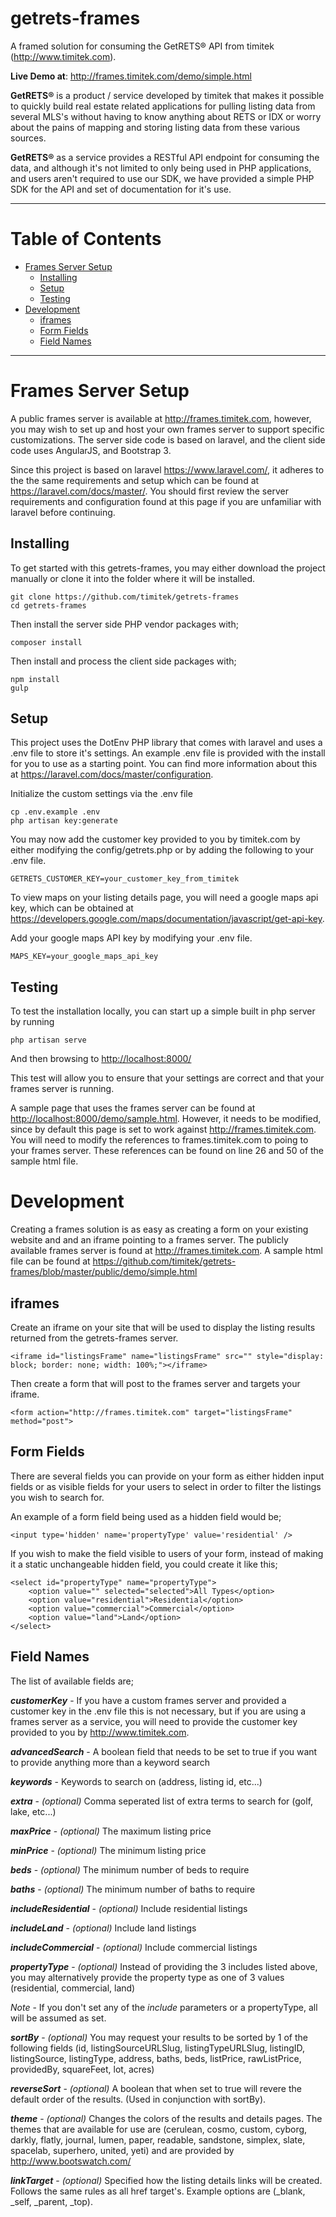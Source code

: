 ﻿# getrets-frames
A framed solution for consuming the GetRETS&reg; API from timitek (<http://www.timitek.com>).

**Live Demo at**: <http://frames.timitek.com/demo/simple.html>

**GetRETS&reg;** is a product / service developed by timitek that makes it possible to quickly build real estate related applications for pulling listing data from several MLS's without having to know anything about RETS or IDX or worry about the pains of mapping and storing listing data from these various sources. 

**GetRETS&reg;** as a service provides a RESTful API endpoint for consuming the data, and although it's not limited to only being used in PHP applications, and users aren't required to use our SDK, we have provided a simple PHP SDK for the API and set of documentation for it's use.

***

# Table of Contents
* [Frames Server Setup](#frames-server-setup)
  * [Installing](#installing)
  * [Setup](#setup)
  * [Testing](#testing)
* [Development](#development)
  * [iframes](#iframes)
  * [Form Fields](#form-fields)
  * [Field Names](#field-names)

***

# Frames Server Setup

A public frames server is available at <http://frames.timitek.com>, however, you may wish to set up and host your own frames server to support specific customizations.  The server side code is based on laravel, and the client side code uses AngularJS, and Bootstrap 3.

Since this project is based on laravel <https://www.laravel.com/>, it adheres to the the same requirements and setup which can be found at <https://laravel.com/docs/master/>.  You should first review the server requirements and configuration found at this page if you are unfamiliar with laravel before continuing.

## Installing

To get started with this getrets-frames, you may either download the project manually or clone it into the folder where it will be installed.

```
git clone https://github.com/timitek/getrets-frames
cd getrets-frames
```

Then install the server side PHP vendor packages with;

```
composer install
```

Then install and process the client side packages with;

```
npm install
gulp
```

## Setup

This project uses the DotEnv PHP library that comes with laravel and uses a .env file to store it's settings.  An example .env file is provided with the install for you to use as a starting point.  You can find more information about this at <https://laravel.com/docs/master/configuration>.

Initialize the custom settings via the .env file

```
cp .env.example .env
php artisan key:generate
```

You may now add the customer key provided to you by timitek.com by either modifying the config/getrets.php or by adding the following to your .env file.

```
GETRETS_CUSTOMER_KEY=your_customer_key_from_timitek
```

To view maps on your listing details page, you will need a google maps api key, which can be obtained at <https://developers.google.com/maps/documentation/javascript/get-api-key>.

Add your google maps API key by modifying your .env file.

```
MAPS_KEY=your_google_maps_api_key
```

## Testing

To test the installation locally, you can start up a simple built in php server by running

```
php artisan serve
```

And then browsing to <http://localhost:8000/>

This test will allow you to ensure that your settings are correct and that your frames server is running.

A sample page that uses the frames server can be found at <http://localhost:8000/demo/sample.html>.  However, it needs to be modified, since by default this page is set to work against <http://frames.timitek.com>.  You will need to modify the references to frames.timitek.com to poing to your frames server.  These references can be found on line 26 and 50 of the sample html file.


# Development

Creating a frames solution is as easy as creating a form on your existing website and and an iframe pointing to a frames server. The publicly available frames server is found at <http://frames.timitek.com>.  A sample html file can be found at <https://github.com/timitek/getrets-frames/blob/master/public/demo/simple.html>

## iframes

Create an iframe on your site that will be used to display the listing results returned from the getrets-frames server.

```
<iframe id="listingsFrame" name="listingsFrame" src="" style="display: block; border: none; width: 100%;"></iframe>
```

Then create a form that will post to the frames server and targets your iframe.

```
<form action="http://frames.timitek.com" target="listingsFrame" method="post">
```

## Form Fields

There are several fields you can provide on your form as either hidden input fields or as visible fields for your users to select in order to filter the listings you wish to search for.

An example of a form field being used as a hidden field would be;

```
<input type='hidden' name='propertyType' value='residential' />
```

If you wish to make the field visible to users of your form, instead of making it a static unchangeable hidden field, you could create it like this;

```
<select id="propertyType" name="propertyType">
    <option value="" selected="selected">All Types</option>
    <option value="residential">Residential</option>
    <option value="commercial">Commercial</option>
    <option value="land">Land</option>
</select>
```

## Field Names

The list of available fields are;

***customerKey*** - If you have a custom frames server and provided a customer key in the .env file this is not necessary, but if you are using a frames server as a service, you will need to provide the customer key provided to you by <http://www.timitek.com>.

***advancedSearch*** - A boolean field that needs to be set to true if you want to provide anything more than a keyword search

***keywords*** - Keywords to search on (address, listing id, etc...)

***extra*** - *(optional)* Comma seperated list of extra terms to search for (golf, lake, etc...)

***maxPrice*** - *(optional)* The maximum listing price

***minPrice*** - *(optional)* The minimum listing price

***beds*** - *(optional)* The minimum number of beds to require

***baths*** - *(optional)* The minimum number of baths to require

***includeResidential*** - *(optional)* Include residential listings

***includeLand*** - *(optional)* Include land listings

***includeCommercial*** - *(optional)* Include commercial listings

***propertyType*** - *(optional)* Instead of providing the 3 includes listed above, you may alternatively provide the property type as one of 3 values (residential, commercial, land)

*Note* - If you don't set any of the *include* parameters or a propertyType, all will be assumed as set.

***sortBy*** - *(optional)* You may request your results to be sorted by 1 of the following fields (id, listingSourceURLSlug, listingTypeURLSlug, listingID, listingSource, listingType, address, baths, beds, listPrice, rawListPrice, providedBy, squareFeet, lot, acres)

***reverseSort*** - *(optional)* A boolean that when set to true will revere the default order of the results. (Used in conjunction with sortBy).

***theme*** - *(optional)* Changes the colors of the results and details pages.  The themes that are available for use are (cerulean, cosmo, custom, cyborg, darkly, flatly, journal, lumen, paper, readable, sandstone, simplex, slate, spacelab, superhero, united, yeti) and are provided by <http://www.bootswatch.com/>

***linkTarget*** - *(optional)* Specified how the listing details links will be created.  Follows the same rules as all href target's.  Example options are (_blank, _self, _parent, _top).
